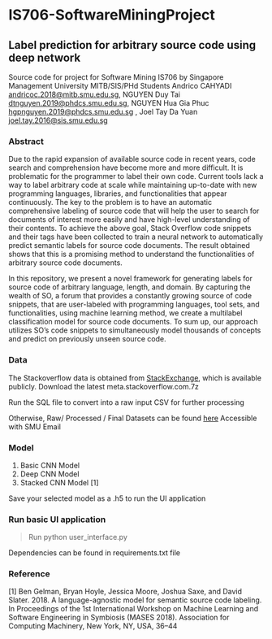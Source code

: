 # IS706-SoftwareMiningProject
## Label prediction for arbitrary source code using deep network

Source code for project for Software Mining IS706 by Singapore Management University MITB/SIS/PHd Students
Andrico CAHYADI andricoc.2018@mitb.smu.edu.sg, NGUYEN Duy Tai dtnguyen.2019@phdcs.smu.edu.sg, NGUYEN Hua Gia Phuc hgpnguyen.2019@phdcs.smu.edu.sg , Joel Tay Da Yuan joel.tay.2016@sis.smu.edu.sg

### Abstract

Due to the rapid expansion of available source code in recent years, code search and comprehension have become more and more difficult. It is problematic for the programmer to label their own code. Current tools lack a way to label arbitrary code at scale while maintaining up-to-date with new programming languages, libraries, and functionalities that appear continuously. The key to the problem is to have an automatic comprehensive labeling of source code that will help the user to search for documents of interest more easily and have high-level understanding of their contents. To achieve the above goal, Stack Overflow
code snippets and their tags have been collected to train a neural network to automatically predict semantic labels for source code documents. The result obtained shows that this is a promising method to understand the functionalities of arbitrary source code documents.

In this repository, we present a novel framework for generating labels for source code of arbitrary language, length, and domain. 
By capturing the wealth of SO, a forum that provides a constantly growing source of code snippets, that are user-labeled with programming languages, tool sets, and functionalities, using machine learning method, we create a multilabel classification model for source code documents. To sum up, our approach utilizes SO’s code snippets to simultaneously model thousands of concepts and predict
on previously unseen source code.

### Data
The Stackoverflow data is obtained from [StackExchange](https://archive.org/download/stackexchange), which is available publicly. 
Download the latest meta.stackoverflow.com.7z 

Run the SQL file to convert into a raw input CSV for further processing

Otherwise, Raw/ Processed / Final Datasets can be found [here](https://drive.google.com/drive/folders/1h3QIiPm0d8Yo7fSmupoxE-cKQ3KfZ5uS?usp=sharing) Accessible with SMU Email


### Model
1. Basic CNN Model
2. Deep CNN Model
3. Stacked CNN Model [1]

Save your selected model as a .h5 to run the UI application

### Run basic UI application
> Run python user_interface.py 

Dependencies can be found in requirements.txt file

### Reference 
[1] Ben Gelman, Bryan Hoyle, Jessica Moore, Joshua Saxe, and David Slater. 2018. A language-agnostic model for semantic source code labeling. In Proceedings of the 1st International Workshop on Machine Learning and Software Engineering in Symbiosis (MASES 2018). Association for Computing Machinery, New York, NY, USA, 36–44
